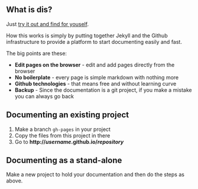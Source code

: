 ## What is dis?
Just [try it out and find for youself](http://pithikos.github.io/docummander).

How this works is simply by putting together Jekyll and the Github infrastructure to provide
a platform to start documenting easily and fast.

The big points are these:

  * **Edit pages on the browser** - edit and add pages directly from the browser
  * **No boilerplate** - every page is simple markdown with nothing more
  * **Github technologies** - that means free and without learning curve
  * **Backup** - Since the documentation is a git project, if you make a mistake you can always go back


## Documenting an existing project

  1. Make a branch `gh-pages` in your project
  2. Copy the files from this project in there
  3. Go to <b>http://*username*.github.io/*repository*</b>

## Documenting as a stand-alone

Make a new project to hold your documentation and then do the steps as above.

